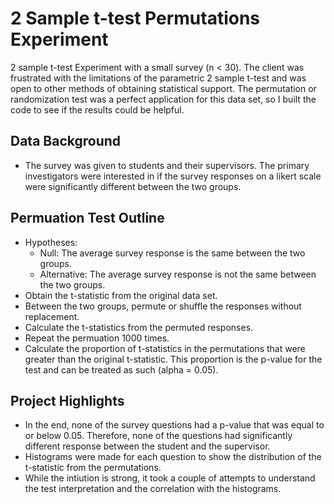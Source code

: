 # 2 Sample t-test Permutations Experiment
2 sample t-test Experiment with a small survey (n < 30). The client was frustrated with the limitations of the parametric 2 sample t-test and was open to other methods of obtaining statistical support. The permutation or randomization test was a perfect application for this data set, so I built the code to see if the results could be helpful. 

## Data Background
* The survey was given to students and their supervisors. The primary investigators were interested in if the survey responses on a likert scale were significantly different between the two groups.

## Permuation Test Outline
* Hypotheses: 
    * Null: The average survey response is the same between the two groups.
    * Alternative: The average survey response is not the same between the two groups.
* Obtain the t-statistic from the original data set.
* Between the two groups, permute or shuffle the responses without replacement.
* Calculate the t-statistics from the permuted responses.
* Repeat the permuation 1000 times.
* Calculate the proportion of t-statistics in the permutations that were greater than the original t-statistic. This proportion is the p-value for the test and can be treated as such (alpha = 0.05).

## Project Highlights
* In the end, none of the survey questions had a p-value that was equal to or below 0.05. Therefore, none of the questions had significantly different response between the student and the supervisor.
* Histograms were made for each question to show the distribution of the t-statistic from the permutations. 
* While the intiution is strong, it took a couple of attempts to understand the test interpretation and the correlation with the histograms.

